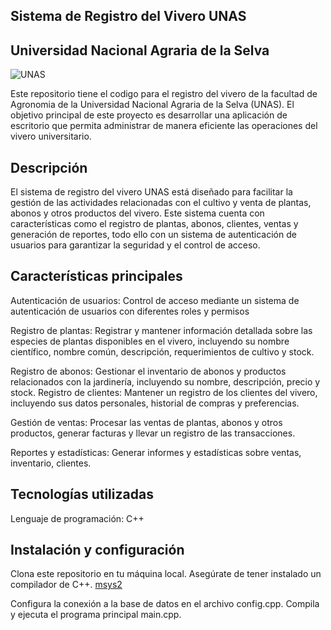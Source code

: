 ## Sistema de Registro del Vivero UNAS

## Universidad Nacional Agraria de la Selva

![UNAS](https://www.iesalc.unesco.org/wp-content/uploads/2020/09/unas.jpeg)

Este repositorio tiene el codigo para el registro del vivero de la facultad de Agronomia de la Universidad Nacional Agraria de la Selva (UNAS). El objetivo principal de este proyecto es desarrollar una aplicación de escritorio que permita administrar de manera eficiente las operaciones del vivero universitario.

## Descripción

El sistema de registro del vivero UNAS está diseñado para facilitar la gestión de las actividades relacionadas con el cultivo y venta de plantas, abonos y otros productos del vivero. Este sistema cuenta con características como el registro de plantas, abonos, clientes, ventas y generación de reportes, todo ello con un sistema de autenticación de usuarios para garantizar la seguridad y el control de acceso.

## Características principales

Autenticación de usuarios: Control de acceso mediante un sistema de autenticación de usuarios con diferentes roles y permisos

Registro de plantas: Registrar y mantener información detallada sobre las especies de plantas disponibles en el vivero, incluyendo su nombre científico, nombre común, descripción, requerimientos de cultivo y stock.

Registro de abonos: Gestionar el inventario de abonos y productos relacionados con la jardinería, incluyendo su nombre, descripción, precio y stock.
Registro de clientes: Mantener un registro de los clientes del vivero, incluyendo sus datos personales, historial de compras y preferencias.

Gestión de ventas: Procesar las ventas de plantas, abonos y otros productos, generar facturas y llevar un registro de las transacciones.

Reportes y estadísticas: Generar informes y estadísticas sobre ventas, inventario, clientes.

## Tecnologías utilizadas

Lenguaje de programación: C++

## Instalación y configuración

Clona este repositorio en tu máquina local.
Asegúrate de tener instalado un compilador de C++.
[msys2](https://www.msys2.org/docs/updating/)

Configura la conexión a la base de datos en el archivo config.cpp.
Compila y ejecuta el programa principal main.cpp.
